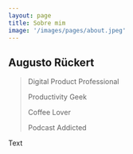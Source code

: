 ```yaml
---
layout: page
title: Sobre mim
image: '/images/pages/about.jpeg'
---
```


## Augusto Rückert

> Digital Product Professional
> 
> Productivity Geek
> 
> Coffee Lover
> 
> Podcast Addicted

Text
